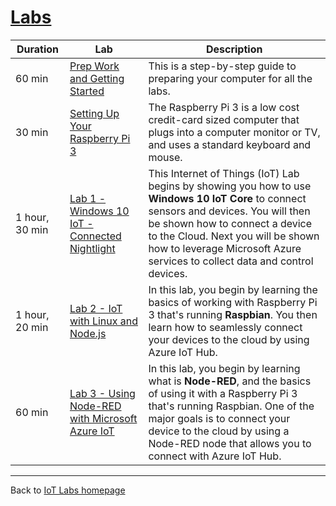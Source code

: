 # [Labs](#labs)

| Duration | Lab | Description |
|---|---|---|
| 60 min | [Prep Work and Getting Started](/content/labs-getting-started.md) | This is a step-by-step guide to preparing your computer for all the labs. |
| 30 min | [Setting Up Your Raspberry Pi 3](/content/labs-setting-up-your-rpi.md) | The Raspberry Pi 3 is a low cost credit-card sized computer that plugs into a computer monitor or TV, and uses a standard keyboard and mouse. |
| 1 hour, 30 min | [Lab 1 - Windows 10 IoT - Connected Nightlight](/content/lab-1-windows-iot.md) | This Internet of Things (IoT) Lab begins by showing you how to use **Windows 10 IoT Core** to connect sensors and devices. You will then be shown how to connect a device to the Cloud. Next you will be shown how to leverage Microsoft Azure services to collect data and control devices. |
| 1 hour, 20 min | [Lab 2 - IoT with Linux and Node.js](/content/lab-2-linux-node-iot.md) | In this lab, you begin by learning the basics of working with Raspberry Pi 3 that's running **Raspbian**. You then learn how to seamlessly connect your devices to the cloud by using Azure IoT Hub. |
| 60 min | [Lab 3 - Using Node-RED with Microsoft Azure IoT](/content/lab-3-linux-iot-node-red.md) | In this lab, you begin by learning what is **Node-RED**, and the basics of using it with a Raspberry Pi 3 that's running Raspbian. One of the major goals is to connect your device to the cloud by using a Node-RED node that allows you to connect with Azure IoT Hub. |

---

Back to [IoT Labs homepage](/readme.md)
